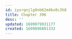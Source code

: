 ```yaml
---
id: iyxrqnjlg9nb62m4bv0c3h6
title: Chapter 396
desc: ''
updated: 1699979931177
created: 1699896801332
---
```


